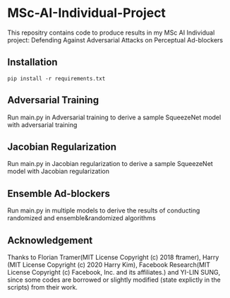 # MSc-AI-Individual-Project
This repositry contains code to produce results in my MSc AI Individual project: Defending Against Adversarial Attacks on Perceptual Ad-blockers

## Installation
```
pip install -r requirements.txt
```
## Adversarial Training
Run main.py in Adversarial training to derive a sample SqueezeNet model with adversarial training
## Jacobian Regularization
Run main.py in Jacobian regularization to derive a sample SqueezeNet model with Jacobian regularization
## Ensemble Ad-blockers
Run main.py in multiple models to derive the results of conducting randomized and ensemble&randomized algorithms
## Acknowledgement
Thanks to Florian Tramer(MIT License Copyright (c) 2018 ftramer), 
Harry (MIT License Copyright (c) 2020 Harry Kim),
Facebook Research(MIT License Copyright (c) Facebook, Inc. and its affiliates.) and
YI-LIN SUNG,
since some codes are borrowed or slightly modified (state explictly in the scripts) from their work.
